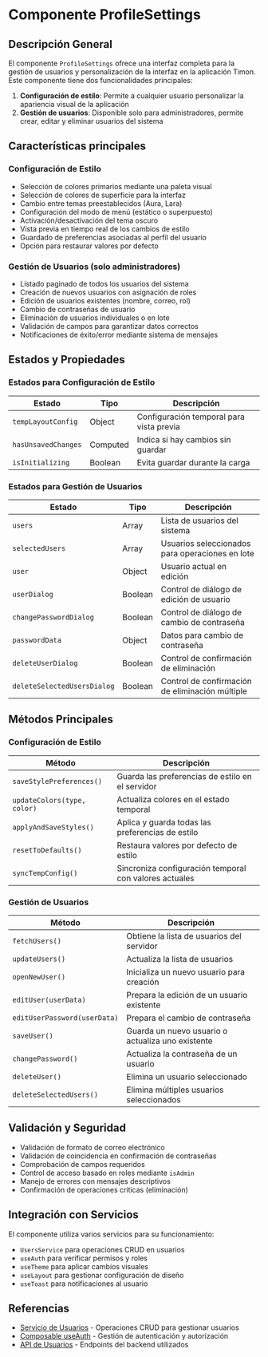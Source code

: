 # Componente ProfileSettings

## Descripción General

El componente `ProfileSettings` ofrece una interfaz completa para la gestión de usuarios y personalización de la interfaz en la aplicación Timon. Este componente tiene dos funcionalidades principales:

1. **Configuración de estilo**: Permite a cualquier usuario personalizar la apariencia visual de la aplicación
2. **Gestión de usuarios**: Disponible solo para administradores, permite crear, editar y eliminar usuarios del sistema

## Características principales

### Configuración de Estilo

- Selección de colores primarios mediante una paleta visual
- Selección de colores de superficie para la interfaz
- Cambio entre temas preestablecidos (Aura, Lara)
- Configuración del modo de menú (estático o superpuesto)
- Activación/desactivación del tema oscuro
- Vista previa en tiempo real de los cambios de estilo
- Guardado de preferencias asociadas al perfil del usuario
- Opción para restaurar valores por defecto

### Gestión de Usuarios (solo administradores)

- Listado paginado de todos los usuarios del sistema
- Creación de nuevos usuarios con asignación de roles
- Edición de usuarios existentes (nombre, correo, rol)
- Cambio de contraseñas de usuario
- Eliminación de usuarios individuales o en lote
- Validación de campos para garantizar datos correctos
- Notificaciones de éxito/error mediante sistema de mensajes

## Estados y Propiedades

### Estados para Configuración de Estilo

| Estado | Tipo | Descripción |
|--------|------|-------------|
| `tempLayoutConfig` | Object | Configuración temporal para vista previa |
| `hasUnsavedChanges` | Computed | Indica si hay cambios sin guardar |
| `isInitializing` | Boolean | Evita guardar durante la carga |

### Estados para Gestión de Usuarios

| Estado | Tipo | Descripción |
|--------|------|-------------|
| `users` | Array | Lista de usuarios del sistema |
| `selectedUsers` | Array | Usuarios seleccionados para operaciones en lote |
| `user` | Object | Usuario actual en edición |
| `userDialog` | Boolean | Control de diálogo de edición de usuario |
| `changePasswordDialog` | Boolean | Control de diálogo de cambio de contraseña |
| `passwordData` | Object | Datos para cambio de contraseña |
| `deleteUserDialog` | Boolean | Control de confirmación de eliminación |
| `deleteSelectedUsersDialog` | Boolean | Control de confirmación de eliminación múltiple |

## Métodos Principales

### Configuración de Estilo

| Método | Descripción |
|--------|-------------|
| `saveStylePreferences()` | Guarda las preferencias de estilo en el servidor |
| `updateColors(type, color)` | Actualiza colores en el estado temporal |
| `applyAndSaveStyles()` | Aplica y guarda todas las preferencias de estilo |
| `resetToDefaults()` | Restaura valores por defecto de estilo |
| `syncTempConfig()` | Sincroniza configuración temporal con valores actuales |

### Gestión de Usuarios

| Método | Descripción |
|--------|-------------|
| `fetchUsers()` | Obtiene la lista de usuarios del servidor |
| `updateUsers()` | Actualiza la lista de usuarios |
| `openNewUser()` | Inicializa un nuevo usuario para creación |
| `editUser(userData)` | Prepara la edición de un usuario existente |
| `editUserPassword(userData)` | Prepara el cambio de contraseña |
| `saveUser()` | Guarda un nuevo usuario o actualiza uno existente |
| `changePassword()` | Actualiza la contraseña de un usuario |
| `deleteUser()` | Elimina un usuario seleccionado |
| `deleteSelectedUsers()` | Elimina múltiples usuarios seleccionados |

## Validación y Seguridad

- Validación de formato de correo electrónico
- Validación de coincidencia en confirmación de contraseñas
- Comprobación de campos requeridos
- Control de acceso basado en roles mediante `isAdmin`
- Manejo de errores con mensajes descriptivos
- Confirmación de operaciones críticas (eliminación)

## Integración con Servicios

El componente utiliza varios servicios para su funcionamiento:
- `UsersService` para operaciones CRUD en usuarios
- `useAuth` para verificar permisos y roles
- `useTheme` para aplicar cambios visuales
- `useLayout` para gestionar configuración de diseño
- `useToast` para notificaciones al usuario

## Referencias

- [Servicio de Usuarios](../services/UsersService.md) - Operaciones CRUD para gestionar usuarios
- [Composable useAuth](../composables/useAuth.md) - Gestión de autenticación y autorización
- [API de Usuarios](../routes/users.md) - Endpoints del backend utilizados